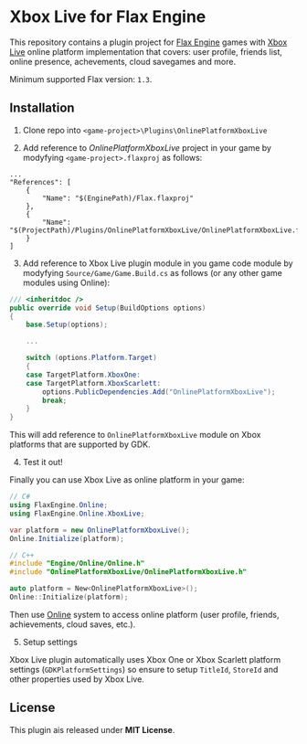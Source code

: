 # Xbox Live for Flax Engine

This repository contains a plugin project for [Flax Engine](https://flaxengine.com/) games with [Xbox Live](https://docs.microsoft.com/en-us/gaming/xbox-live/) online platform implementation that covers: user profile, friends list, online presence, achevements, cloud savegames and more.

Minimum supported Flax version: `1.3`.

## Installation

1. Clone repo into `<game-project>\Plugins\OnlinePlatformXboxLive`

2. Add reference to *OnlinePlatformXboxLive* project in your game by modyfying `<game-project>.flaxproj` as follows:

```
...
"References": [
    {
        "Name": "$(EnginePath)/Flax.flaxproj"
    },
    {
        "Name": "$(ProjectPath)/Plugins/OnlinePlatformXboxLive/OnlinePlatformXboxLive.flaxproj"
    }
]
```

3. Add reference to Xbox Live plugin module in you game code module by modyfying `Source/Game/Game.Build.cs` as follows (or any other game modules using Online):

```cs
/// <inheritdoc />
public override void Setup(BuildOptions options)
{
    base.Setup(options);

    ...

    switch (options.Platform.Target)
    {
    case TargetPlatform.XboxOne:
    case TargetPlatform.XboxScarlett:
        options.PublicDependencies.Add("OnlinePlatformXboxLive");
        break;
    }
}
```

This will add reference to `OnlinePlatformXboxLive` module on Xbox platforms that are supported by GDK.

4. Test it out!

Finally you can use Xbox Live as online platform in your game:

```cs
// C#
using FlaxEngine.Online;
using FlaxEngine.Online.XboxLive;

var platform = new OnlinePlatformXboxLive();
Online.Initialize(platform);
```

```cpp
// C++
#include "Engine/Online/Online.h"
#include "OnlinePlatformXboxLive/OnlinePlatformXboxLive.h"

auto platform = New<OnlinePlatformXboxLive>();
Online::Initialize(platform);
```

Then use [Online](https://docs.flaxengine.com/manual/networking/online/index.html) system to access online platform (user profile, friends, achievements, cloud saves, etc.). 

5. Setup settings

Xbox Live plugin automatically uses Xbox One or Xbox Scarlett platform settings (`GDKPlatformSettings`) so ensure to setup `TitleId`, `StoreId` and other properties used by Xbox Live.

## License

This plugin ais released under **MIT License**.
